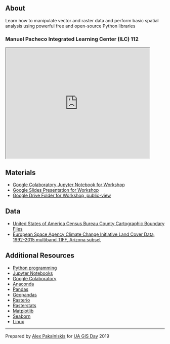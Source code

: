 ## About

Learn how to manipulate vector and raster data and perform basic spatial analysis using powerful free and open-source Python libraries


### Manuel Pacheco Integrated Learning Center (ILC) 112


<html>
  <iframe src="https://maps.arizona.edu/room/?room=0112&bldg=0070.00"  height="350" width="90%"></iframe>
</html>


<br>

## Materials
* [Google Colaboratory Jupyter Notebook for Workshop](https://colab.research.google.com/drive/1zh9R6291bQ2XpnCkOCdSwAdD6gmKg1U9)
* [Google Slides Presentation for Workshop](https://docs.google.com/presentation/d/1OBXgjxVX4PMsteCftzDhP5GVsBXNbcU5BuHPRj_7Bus/view?usp=sharing)
* [Google Drive Folder for Workshop, public-view](https://drive.google.com/drive/folders/1O_iMDUAMzz2Kdec-bUmry5Zea8PEqmSp?usp=sharing)

## Data
* [United States of America Census Bureau County Cartographic Boundary Files](https://www2.census.gov/geo/tiger/GENZ2018/shp/cb_2018_us_county_500k.zip)
* [European Space Agency Climate Change Initiative Land Cover Data, 1992-2015 multiband TIFF, Arizona subset](https://drive.google.com/file/d/1bFudz1SDazEHa4liUnA8Xf0uWHyRzA3n/view?usp=sharing)

## Additional Resources
* [Python programming](https://www.python.org/)
* [Jupyter Notebooks](https://jupyter.org/)
* [Google Colaboratory](https://colab.research.google.com/notebooks/welcome.ipynb#)
* [Anaconda](https://www.anaconda.com/)
* [Pandas](https://pandas.pydata.org/)
* [Geopandas](http://geopandas.org/)
* [Rasterio](https://rasterio.readthedocs.io/en/stable/)
* [Rasterstats](https://pythonhosted.org/rasterstats/)
* [Matplotlib](https://matplotlib.org/)
* [Seaborn](https://seaborn.pydata.org/)
* [Linux](https://www.linuxfoundation.org/)


---

Prepared by [Alex Pakalniskis](https://alexpakalniskis.com) for [UA GIS Day](https://libguides.library.arizona.edu/c.php?g=448632&p=6942703) 2019
